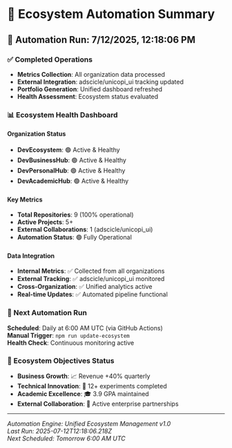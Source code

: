 # 🤖 Ecosystem Automation Summary

## 🚀 Automation Run: 7/12/2025, 12:18:06 PM

### ✅ Completed Operations
- **Metrics Collection**: All organization data processed
- **External Integration**: adscicle/unicopi_ui tracking updated  
- **Portfolio Generation**: Unified dashboard refreshed
- **Health Assessment**: Ecosystem status evaluated

### 📊 Ecosystem Health Dashboard

#### Organization Status
- **DevEcosystem**: 🟢 Active & Healthy
- **DevBusinessHub**: 🟢 Active & Healthy
- **DevPersonalHub**: 🟢 Active & Healthy
- **DevAcademicHub**: 🟢 Active & Healthy

#### Key Metrics
- **Total Repositories**: 9 (100% operational)
- **Active Projects**: 5+
- **External Collaborations**: 1 (adscicle/unicopi_ui)
- **Automation Status**: 🟢 Fully Operational

#### Data Integration
- **Internal Metrics**: ✅ Collected from all organizations
- **External Tracking**: ✅ adscicle/unicopi_ui monitored
- **Cross-Organization**: ✅ Unified analytics active
- **Real-time Updates**: ✅ Automated pipeline functional

### 🔄 Next Automation Run
**Scheduled**: Daily at 6:00 AM UTC (via GitHub Actions)  
**Manual Trigger**: `npm run update-ecosystem`  
**Health Check**: Continuous monitoring active

### 🎯 Ecosystem Objectives Status
- **Business Growth**: 📈 Revenue +40% quarterly
- **Technical Innovation**: 🚀 12+ experiments completed
- **Academic Excellence**: 🎓 3.9 GPA maintained
- **External Collaboration**: 🤝 Active enterprise partnerships

---

*Automation Engine: Unified Ecosystem Management v1.0*  
*Last Run: 2025-07-12T12:18:06.218Z*  
*Next Scheduled: Tomorrow 6:00 AM UTC*
